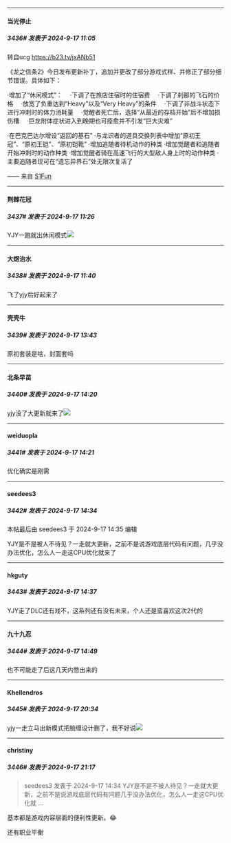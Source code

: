 ﻿
*****

####  当光停止  
##### 3436#       发表于 2024-9-17 11:05

转自ucg https://b23.tv/jxANb51

《龙之信条2》今日发布更新补丁，追加并更改了部分游戏式样、并修正了部分细节错误。具体如下：

·增加了“休闲模式”：
　·下调了在旅店住宿时的住宿费
　·下调了刹那的飞石的价格
　·放宽了负重达到“Heavy”以及“Very Heavy”的条件
　·下调了非战斗状态下进行冲刺时的体力消耗量
　·觉醒者死亡后，选择“从最近的存档开始”后不增加损伤槽
　·巨龙附体症状进入到晚期也可痊愈并不引发“巨大灾难”

·在巴克巴达尔增设“返回的基石”
·与龙识者的道具交换列表中增加“原初王冠”、“原初王铠”、“原初铠靴”
·增加追随者待机动作的种类
·增加觉醒者和追随者开始冲刺时的动作种类
·增加觉醒者骑在高速飞行的大型敌人身上时的动作种类
·主要追随者现可在“遗忘异界石”处无限次复活了

—— 来自 [S1Fun](https://s1fun.koalcat.com)


*****

####  荆棘花冠  
##### 3437#       发表于 2024-9-17 11:26

YJY一跑就出休闲模式<img src="https://static.saraba1st.com/image/smiley/face2017/067.png" referrerpolicy="no-referrer">


*****

####  大煜治水  
##### 3438#       发表于 2024-9-17 11:40

飞了yjy后好起来了


*****

####  壳壳牛  
##### 3439#       发表于 2024-9-17 13:43

原初套装是啥，封面套吗


*****

####  北条早苗  
##### 3440#       发表于 2024-9-17 14:20

yjy没了大更新就来了<img src="https://static.saraba1st.com/image/smiley/face2017/067.png" referrerpolicy="no-referrer">


*****

####  weiduopla  
##### 3441#       发表于 2024-9-17 14:21

优化确实是刚需


*****

####  seedees3  
##### 3442#       发表于 2024-9-17 14:34

 本帖最后由 seedees3 于 2024-9-17 14:35 编辑 

YJY是不是被人不待见？一走就大更新，之前不是说游戏底层代码有问题，几乎没办法优化，怎么人一走这CPU优化就来了


*****

####  hkguty  
##### 3443#       发表于 2024-9-17 14:37

YJY走了DLC还有戏不，这系列还有没有未来，个人还是蛮喜欢这次2代的


*****

####  九十九忍  
##### 3444#       发表于 2024-9-17 14:49

也不可能走了后这几天内憋出来的


*****

####  Khellendros  
##### 3445#       发表于 2024-9-17 20:34

yjy一走立马出新模式把脑缠设计删了，我不好说<img src="https://static.saraba1st.com/image/smiley/face2017/067.png" referrerpolicy="no-referrer">


*****

####  christiny  
##### 3446#       发表于 2024-9-17 21:17

<blockquote>seedees3 发表于 2024-9-17 14:34
YJY是不是不被人待见？一走就大更新，之前不是说游戏底层代码有问题几乎没办法优化，怎么人一走这CPU优化就 ...</blockquote>
基本都是游戏内容层面的便利性更新。😂

还有职业平衡

